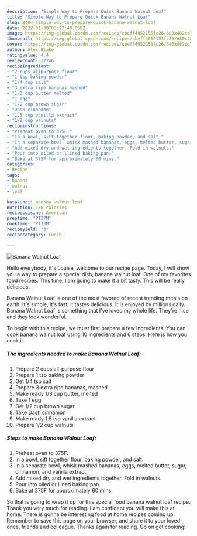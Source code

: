 ```yaml
---
description: "Simple Way to Prepare Quick Banana Walnut Loaf"
title: "Simple Way to Prepare Quick Banana Walnut Loaf"
slug: 2404-simple-way-to-prepare-quick-banana-walnut-loaf
date: 2022-01-30T03:27:40.058Z
image: https://img-global.cpcdn.com/recipes/cbeff4052155fc26/680x482cq70/banana-walnut-loaf-recipe-main-photo.jpg
thumbnail: https://img-global.cpcdn.com/recipes/cbeff4052155fc26/680x482cq70/banana-walnut-loaf-recipe-main-photo.jpg
cover: https://img-global.cpcdn.com/recipes/cbeff4052155fc26/680x482cq70/banana-walnut-loaf-recipe-main-photo.jpg
author: Alex Blake
ratingvalue: 4.4
reviewcount: 37746
recipeingredient:
- "2 cups allpurpose flour"
- "1 tsp baking powder"
- "1/4 tsp salt"
- "3 extra ripe bananas mashed"
- "1/3 cup butter melted"
- "1 egg"
- "1/2 cup brown sugar"
- "Dash cinnamon"
- "1.5 tsp vanilla extract"
- "1/2 cup walnuts"
recipeinstructions:
- "Preheat oven to 375F."
- "In a bowl, sift together flour, baking powder, and salt."
- "In a separate bowl, whisk mashed bananas, eggs, melted butter, sugar, cinnamon, and vanilla extract."
- "Add mixed dry and wet ingredients together. Fold in walnuts."
- "Pour into oiled or llined baking pan."
- "Bake at 375F for approximately 60 mins."
categories:
- Recipe
tags:
- banana
- walnut
- loaf

katakunci: banana walnut loaf 
nutrition: 136 calories
recipecuisine: American
preptime: "PT37M"
cooktime: "PT33M"
recipeyield: "3"
recipecategory: Lunch

---
```



![Banana Walnut Loaf](https://img-global.cpcdn.com/recipes/cbeff4052155fc26/680x482cq70/banana-walnut-loaf-recipe-main-photo.jpg)

Hello everybody, it's Louise, welcome to our recipe page. Today, I will show you a way to prepare a special dish, banana walnut loaf. One of my favorites food recipes. This time, I am going to make it a bit tasty. This will be really delicious.



Banana Walnut Loaf is one of the most favored of recent trending meals on earth. It's simple, it's fast, it tastes delicious. It is enjoyed by millions daily. Banana Walnut Loaf is something that I've loved my whole life. They're nice and they look wonderful.


To begin with this recipe, we must first prepare a few ingredients. You can cook banana walnut loaf using 10 ingredients and 6 steps. Here is how you cook it.

<!--inarticleads1-->

##### The ingredients needed to make Banana Walnut Loaf:

1. Prepare 2 cups all-purpose flour
1. Prepare 1 tsp baking powder
1. Get 1/4 tsp salt
1. Prepare 3 extra ripe bananas, mashed
1. Make ready 1/3 cup butter, melted
1. Take 1 egg
1. Get 1/2 cup brown sugar
1. Take Dash cinnamon
1. Make ready 1.5 tsp vanilla extract
1. Prepare 1/2 cup walnuts




<!--inarticleads2-->

##### Steps to make Banana Walnut Loaf:

1. Preheat oven to 375F.
1. In a bowl, sift together flour, baking powder, and salt.
1. In a separate bowl, whisk mashed bananas, eggs, melted butter, sugar, cinnamon, and vanilla extract.
1. Add mixed dry and wet ingredients together. Fold in walnuts.
1. Pour into oiled or llined baking pan.
1. Bake at 375F for approximately 60 mins.




So that is going to wrap it up for this special food banana walnut loaf recipe. Thank you very much for reading. I am confident you will make this at home. There is gonna be interesting food at home recipes coming up. Remember to save this page on your browser, and share it to your loved ones, friends and colleague. Thanks again for reading. Go on get cooking!

